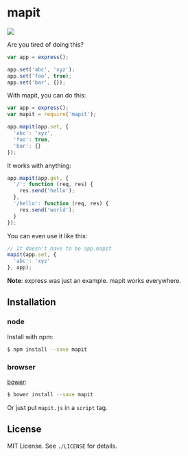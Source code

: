 
# mapit
[![](https://travis-ci.org/AjayMT/mapit.js.svg?branch=master)](http://travis-ci.org/AjayMT/mapit.js)

Are you tired of doing this?

```javascript
var app = express();

app.set('abc', 'xyz');
app.set('foo', true);
app.set('bar', {});
```

With mapit, you can do this:

```javascript
var app = express();
var mapit = require('mapit');

app.mapit(app.set, {
  'abc': 'xyz',
  'foo': true,
  'bar': {}
});
```

It works with anything:

```javascript
app.mapit(app.get, {
  '/': function (req, res) {
    res.send('hello');
  },
  '/hello': function (req, res) {
    res.send('world');
  }
});
```

You can even use it like this:

```javascript
// It doesn't have to be app.mapit
mapit(app.set, {
  'abc': 'xyz'
}, app);
```

**Note**: express was just an example. mapit works everywhere.

## Installation
### node
Install with npm:

```sh
$ npm install --save mapit
```

### browser
[bower](http://bower.io):

```sh
$ bower install --save mapit
```

Or just put `mapit.js` in a `script` tag.

## License
MIT License. See `./LICENSE` for details.
